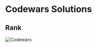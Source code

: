 # Codewars Solutions

## Rank
![Codewars](https://www.codewars.com/users/GomezAnthony/badges/large)

